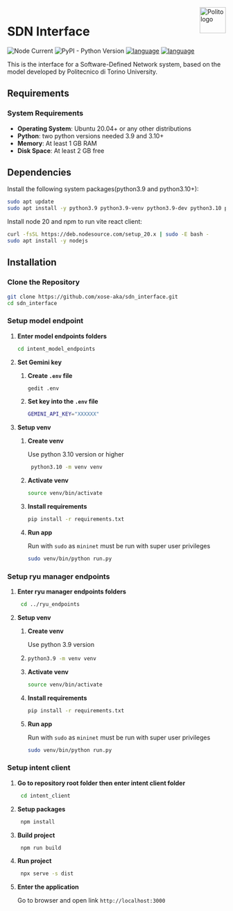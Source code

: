<a href="https://www.polito.it/">
    <img src="https://upload.wikimedia.org/wikipedia/it/archive/4/47/20210407201938%21Logo_PoliTo_dal_2021_blu.png" alt="Polito logo" title="Polito" align="right" height="60" />
</a>



# SDN Interface

![Node Current](https://img.shields.io/node/v/react)
![PyPI - Python Version](https://img.shields.io/pypi/pyversions/langchain)
[![language](https://img.shields.io/badge/react-%5E18.2.0-%6aa84f?logo=React)](https://react.dev/)
[![language](https://shields.io/badge/TypeScript-3178C6?logo=TypeScript&logoColor=FFF&style=flat-square)](https://www.typescriptlang.org/)

This is the interface for a Software-Defined Network system, based on the model developed by Politecnico di Torino University.

## Requirements

### System Requirements
- **Operating System**: Ubuntu 20.04+ or any other distributions
- **Python**: two python versions needed 3.9 and 3.10+
- **Memory**: At least 1 GB RAM
- **Disk Space**: At least 2 GB free


## Dependencies
Install the following system packages(python3.9 and python3.10+):
   ```bash
   sudo apt update
   sudo apt install -y python3.9 python3.9-venv python3.9-dev python3.10 python3.10-venv python3.10-dev git curl build-essential
   ```

Install node 20 and npm to run vite react client:
   ```bash
   curl -fsSL https://deb.nodesource.com/setup_20.x | sudo -E bash -
   sudo apt install -y nodejs
   ```


## Installation

### Clone the Repository
   ```bash
   git clone https://github.com/xose-aka/sdn_interface.git
   cd sdn_interface
   ```

### Setup model endpoint
1. **Enter model endpoints folders**
   ```bash
   cd intent_model_endpoints
   ```
2. **Set Gemini key**

      1. **Create ```.env``` file**

         ```bash
         gedit .env
         ```
      2. **Set key into the ```.env``` file**

         ```bash
         GEMINI_API_KEY="XXXXXX"
         ```

3. **Setup venv**

      1. **Create venv**

         Use python 3.10 version or higher
            ```bash
             python3.10 -m venv venv
            ```
      2. **Activate venv**
            ```bash
            source venv/bin/activate
            ```

      3. **Install requirements**
            ```bash
            pip install -r requirements.txt
            ```

      4. **Run app**

         Run with ```sudo``` as ```mininet``` must be run with super user privileges
            ```bash
            sudo venv/bin/python run.py
            ```   

### Setup ryu manager endpoints

1. **Enter ryu manager endpoints folders**
  
    ```bash
     cd ../ryu_endpoints
    ```

2. **Setup venv**

   1. **Create venv**

      Use python 3.9 version
   2. 
      ```bash
      python3.9 -m venv venv
      ```
   2. **Activate venv**

      ```bash
      source venv/bin/activate
      ```

   3. **Install requirements**
      ```bash
      pip install -r requirements.txt
      ```

   4. **Run app**

      Run with ```sudo``` as ```mininet``` must be run with super user privileges
      ```bash
      sudo venv/bin/python run.py
      ```
### Setup intent client

1. **Go to repository root folder then enter intent client folder**
  
    ```bash
     cd intent_client
    ```

2. **Setup packages**

    ```bash
     npm install
    ```
3. **Build project**

    ```bash
     npm run build
    ```
   
4. **Run project**

     ```bash
      npx serve -s dist
     ```

5. **Enter the application**

    Go to browser and open link ```http://localhost:3000 ```
